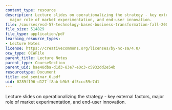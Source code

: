 ```yaml
---
content_type: resource
description: Lecture slides on operationalizing the strategy - key external factors,
  major role of market experimentation, and end-user innovation.
file: /courses/esd-57-technology-based-business-transformation-fall-2007/0289f196d127f8abb9b5df5ccc59e7d1_esd_seminar_6.pdf
file_size: 514829
file_type: application/pdf
learning_resource_types:
- Lecture Notes
license: https://creativecommons.org/licenses/by-nc-sa/4.0/
ocw_type: OCWFile
parent_title: Lecture Notes
parent_type: CourseSection
parent_uid: bae48dba-d1d3-83e7-e0c3-c5932dd2e54b
resourcetype: Document
title: esd_seminar_6.pdf
uid: 0289f196-d127-f8ab-b9b5-df5ccc59e7d1
---
```

Lecture slides on operationalizing the strategy - key external factors, major role of market experimentation, and end-user innovation.
